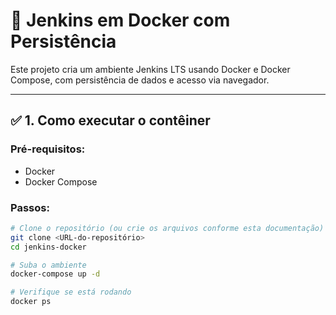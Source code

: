 # 🐳 Jenkins em Docker com Persistência

Este projeto cria um ambiente Jenkins LTS usando Docker e Docker Compose, com persistência de dados e acesso via navegador.

---

## ✅ 1. Como executar o contêiner

### Pré-requisitos:
- Docker
- Docker Compose

### Passos:

```bash
# Clone o repositório (ou crie os arquivos conforme esta documentação)
git clone <URL-do-repositório>
cd jenkins-docker

# Suba o ambiente
docker-compose up -d

# Verifique se está rodando
docker ps
